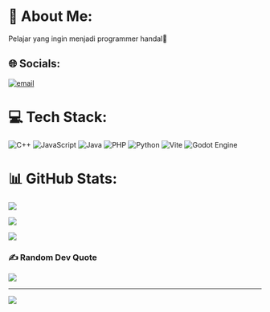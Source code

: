 # 💫 About Me:
Pelajar yang ingin menjadi programmer handal🚀


## 🌐 Socials:
[![email](https://img.shields.io/badge/Email-D14836?logo=gmail&logoColor=white)](mailto:dedeichsan.r15@gmail.com) 

# 💻 Tech Stack:
![C++](https://img.shields.io/badge/c++-%2300599C.svg?style=for-the-badge&logo=c%2B%2B&logoColor=white) ![JavaScript](https://img.shields.io/badge/javascript-%23323330.svg?style=for-the-badge&logo=javascript&logoColor=%23F7DF1E) ![Java](https://img.shields.io/badge/java-%23ED8B00.svg?style=for-the-badge&logo=openjdk&logoColor=white) ![PHP](https://img.shields.io/badge/php-%23777BB4.svg?style=for-the-badge&logo=php&logoColor=white) ![Python](https://img.shields.io/badge/python-3670A0?style=for-the-badge&logo=python&logoColor=ffdd54) ![Vite](https://img.shields.io/badge/vite-%23646CFF.svg?style=for-the-badge&logo=vite&logoColor=white) ![Godot Engine](https://img.shields.io/badge/GODOT-%23FFFFFF.svg?style=for-the-badge&logo=godot-engine)
# 📊 GitHub Stats:
![](https://github-readme-stats.vercel.app/api?username=Linoshuke&theme=vue-dark&hide_border=false&include_all_commits=false&count_private=false)<br/>

![](https://github-readme-stats.vercel.app/api/top-langs/?username=Linoshuke&theme=vue-dark&hide_border=false&include_all_commits=false&count_private=false&layout=compact)<br/>

![](https://nirzak-streak-stats.vercel.app/?user=Linoshuke&theme=vue-dark&hide_border=false)<br/>
### ✍️ Random Dev Quote
![](https://quotes-github-readme.vercel.app/api?type=horizontal&theme=radical)

---
[![](https://visitcount.itsvg.in/api?id=Linoshuke&icon=1&color=0)](https://visitcount.itsvg.in)

<!-- Proudly created with GPRM ( https://gprm.itsvg.in ) -->
